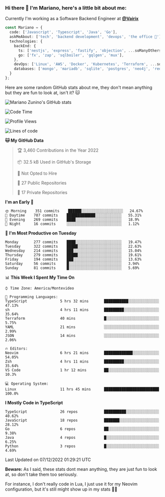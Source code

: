 ### Hi there 👋 I'm Mariano, here's a little bit about me:

Currently I'm working as a Software Backend Engineer at [**@Vairix**](https://vairix.com)

```ts
const Mariano = {
  code: ['Javascript', 'Typescript', 'Java', 'Go'],
  askMeAbout: ['tech', 'backend development', 'devops', 'the office 💼'],
  technologies: {
    backEnd: {
      ts: ['nestjs', 'express', 'fastify', 'objection', ...soManyOthersFrameworks],
      go: ['fx', 'zap', 'sqlboiler', 'gqlgen', 'mux'],
    },
    devOps: ['Linux', 'AWS', 'Docker', 'Kubernetes', 'Terraform', ...soManyOthersTools],
    databases: ['mongo', 'mariadb', 'sqlite', 'postgres', 'neo4j', 'redis'],
  }
};
```

Here are some random GitHub stats about me, they don't mean anything but they are fun to look at, isn't it? 🐱

![Mariano Zunino's GitHub stats](https://github-readme-stats.vercel.app/api?username=marianozunino&count_private=true&show_icons=true&theme=radical)

<!--START_SECTION:waka-->
![Code Time](http://img.shields.io/badge/Code%20Time-359%20hrs%2046%20mins-blue)

![Profile Views](http://img.shields.io/badge/Profile%20Views-6-blue)

![Lines of code](https://img.shields.io/badge/From%20Hello%20World%20I%27ve%20Written-376%20Thousand%20lines%20of%20code-blue)

**🐱 My GitHub Data** 

> 🏆 3,460 Contributions in the Year 2022
 > 
> 📦 32.5 kB Used in GitHub's Storage 
 > 
> 🚫 Not Opted to Hire
 > 
> 📜 27 Public Repositories 
 > 
> 🔑 17 Private Repositories  
 > 
**I'm an Early 🐤** 

```text
🌞 Morning    351 commits    ██████░░░░░░░░░░░░░░░░░░░   24.67% 
🌆 Daytime    787 commits    █████████████░░░░░░░░░░░░   55.31% 
🌃 Evening    269 commits    ████░░░░░░░░░░░░░░░░░░░░░   18.9% 
🌙 Night      16 commits     ░░░░░░░░░░░░░░░░░░░░░░░░░   1.12%

```
📅 **I'm Most Productive on Tuesday** 

```text
Monday       277 commits    ████░░░░░░░░░░░░░░░░░░░░░   19.47% 
Tuesday      322 commits    █████░░░░░░░░░░░░░░░░░░░░   22.63% 
Wednesday    214 commits    ███░░░░░░░░░░░░░░░░░░░░░░   15.04% 
Thursday     279 commits    █████░░░░░░░░░░░░░░░░░░░░   19.61% 
Friday       194 commits    ███░░░░░░░░░░░░░░░░░░░░░░   13.63% 
Saturday     56 commits     █░░░░░░░░░░░░░░░░░░░░░░░░   3.94% 
Sunday       81 commits     █░░░░░░░░░░░░░░░░░░░░░░░░   5.69%

```


📊 **This Week I Spent My Time On** 

```text
⌚︎ Time Zone: America/Montevideo

💬 Programming Languages: 
TypeScript               5 hrs 32 mins       ███████████░░░░░░░░░░░░░░   47.13% 
sh                       4 hrs 11 mins       █████████░░░░░░░░░░░░░░░░   35.64% 
Terraform                40 mins             █░░░░░░░░░░░░░░░░░░░░░░░░   5.75% 
YAML                     21 mins             ░░░░░░░░░░░░░░░░░░░░░░░░░   2.99% 
JSON                     14 mins             ░░░░░░░░░░░░░░░░░░░░░░░░░   2.06%

🔥 Editors: 
Neovim                   6 hrs 21 mins       █████████████░░░░░░░░░░░░   54.05% 
Zsh                      4 hrs 11 mins       █████████░░░░░░░░░░░░░░░░   35.64% 
VS Code                  1 hr 12 mins        ██░░░░░░░░░░░░░░░░░░░░░░░   10.3%

💻 Operating System: 
Linux                    11 hrs 45 mins      █████████████████████████   100.0%

```

**I Mostly Code in TypeScript** 

```text
TypeScript               26 repos            ██████████░░░░░░░░░░░░░░░   40.62% 
JavaScript               18 repos            ███████░░░░░░░░░░░░░░░░░░   28.12% 
Go                       6 repos             ██░░░░░░░░░░░░░░░░░░░░░░░   9.38% 
Java                     4 repos             █░░░░░░░░░░░░░░░░░░░░░░░░   6.25% 
Python                   3 repos             █░░░░░░░░░░░░░░░░░░░░░░░░   4.69%

```



 Last Updated on 07/12/2022 01:29:21 UTC
<!--END_SECTION:waka-->

**Beware:** As I said, these stats dont mean anything, they are just fun to look at, so don't take them too seriously.

For instance, I don't really code in Lua, I just use it for my Neovim configuration, but it's still might show up in my stats 🤷‍♂️
